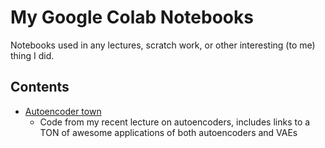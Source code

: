 # My Google Colab Notebooks

Notebooks used in any lectures, scratch work, or other interesting (to me) thing I did.

## Contents

* [Autoencoder town](AutoencoderTown.ipynb)
	* Code from my recent lecture on autoencoders, includes links to a TON of awesome applications of both autoencoders and VAEs 
